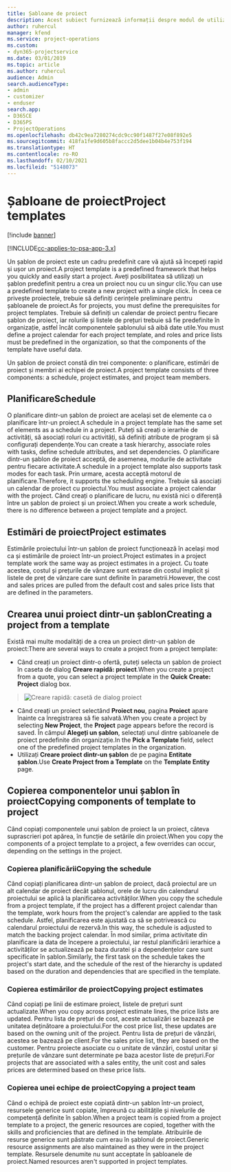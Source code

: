 ```yaml
---
title: Șabloane de proiect
description: Acest subiect furnizează informații despre modul de utilizare a șabloanelor de proiect pentru configurarea rapidă a proiectului.
author: ruhercul
manager: kfend
ms.service: project-operations
ms.custom:
- dyn365-projectservice
ms.date: 03/01/2019
ms.topic: article
ms.author: ruhercul
audience: Admin
search.audienceType:
- admin
- customizer
- enduser
search.app:
- D365CE
- D365PS
- ProjectOperations
ms.openlocfilehash: db42c9ea7280274cdc9cc90f1487f27e08f892e5
ms.sourcegitcommit: 418fa1fe9d605b8faccc2d5dee1b04b4e753f194
ms.translationtype: HT
ms.contentlocale: ro-RO
ms.lasthandoff: 02/10/2021
ms.locfileid: "5148073"
---
```

# <a name="project-templates"></a><span data-ttu-id="d5a2e-103">Șabloane de proiect</span><span class="sxs-lookup"><span data-stu-id="d5a2e-103">Project templates</span></span> 

[!include [banner](../includes/psa-now-project-operations.md)]

[!INCLUDE[cc-applies-to-psa-app-3.x](../includes/cc-applies-to-psa-app-3x.md)]

<span data-ttu-id="d5a2e-104">Un șablon de proiect este un cadru predefinit care vă ajută să începeți rapid și ușor un proiect.</span><span class="sxs-lookup"><span data-stu-id="d5a2e-104">A project template is a predefined framework that helps you quickly and easily start a project.</span></span> <span data-ttu-id="d5a2e-105">Aveți posibilitatea să utilizați un șablon predefinit pentru a crea un proiect nou cu un singur clic.</span><span class="sxs-lookup"><span data-stu-id="d5a2e-105">You can use a predefined template to create a new project with a single click.</span></span> <span data-ttu-id="d5a2e-106">În ceea ce privește proiectele, trebuie să definiți cerințele preliminare pentru șabloanele de proiect.</span><span class="sxs-lookup"><span data-stu-id="d5a2e-106">As for projects, you must define the prerequisites for project templates.</span></span> <span data-ttu-id="d5a2e-107">Trebuie să definiți un calendar de proiect pentru fiecare șablon de proiect, iar rolurile și listele de prețuri trebuie să fie predefinite în organizație, astfel încât componentele șablonului să aibă date utile.</span><span class="sxs-lookup"><span data-stu-id="d5a2e-107">You must define a project calendar for each project template, and roles and price lists must be predefined in the organization, so that the components of the template have useful data.</span></span>

<span data-ttu-id="d5a2e-108">Un șablon de proiect constă din trei componente: o planificare, estimări de proiect și membri ai echipei de proiect.</span><span class="sxs-lookup"><span data-stu-id="d5a2e-108">A project template consists of three components: a schedule, project estimates, and project team members.</span></span>

## <a name="schedule"></a><span data-ttu-id="d5a2e-109">Planificare</span><span class="sxs-lookup"><span data-stu-id="d5a2e-109">Schedule</span></span>

<span data-ttu-id="d5a2e-110">O planificare dintr-un șablon de proiect are același set de elemente ca o planificare într-un proiect.</span><span class="sxs-lookup"><span data-stu-id="d5a2e-110">A schedule in a project template has the same set of elements as a schedule in a project.</span></span> <span data-ttu-id="d5a2e-111">Puteți să creați o ierarhie de activități, să asociați roluri cu activități, să definiți atribute de program și să configurați dependențe.</span><span class="sxs-lookup"><span data-stu-id="d5a2e-111">You can create a task hierarchy, associate roles with tasks, define schedule attributes, and set dependencies.</span></span> <span data-ttu-id="d5a2e-112">O planificare dintr-un șablon de proiect acceptă, de asemenea, modurile de activitate pentru fiecare activitate.</span><span class="sxs-lookup"><span data-stu-id="d5a2e-112">A schedule in a project template also supports task modes for each task.</span></span> <span data-ttu-id="d5a2e-113">Prin urmare, acesta acceptă motorul de planificare.</span><span class="sxs-lookup"><span data-stu-id="d5a2e-113">Therefore, it supports the scheduling engine.</span></span> <span data-ttu-id="d5a2e-114">Trebuie să asociați un calendar de proiect cu proiectul.</span><span class="sxs-lookup"><span data-stu-id="d5a2e-114">You must associate a project calendar with the project.</span></span> <span data-ttu-id="d5a2e-115">Când creați o planificare de lucru, nu există nici o diferență între un șablon de proiect și un proiect.</span><span class="sxs-lookup"><span data-stu-id="d5a2e-115">When you create a work schedule, there is no difference between a project template and a project.</span></span>

## <a name="project-estimates"></a><span data-ttu-id="d5a2e-116">Estimări de proiect</span><span class="sxs-lookup"><span data-stu-id="d5a2e-116">Project estimates</span></span>

<span data-ttu-id="d5a2e-117">Estimările proiectului într-un șablon de proiect funcționează în același mod ca și estimările de proiect într-un proiect.</span><span class="sxs-lookup"><span data-stu-id="d5a2e-117">Project estimates in a project template work the same way as project estimates in a project.</span></span> <span data-ttu-id="d5a2e-118">Cu toate acestea, costul și prețurile de vânzare sunt extrase din costul implicit și listele de preț de vânzare care sunt definite în parametrii.</span><span class="sxs-lookup"><span data-stu-id="d5a2e-118">However, the cost and sales prices are pulled from the default cost and sales price lists that are defined in the parameters.</span></span>

## <a name="creating-a-project-from-a-template"></a><span data-ttu-id="d5a2e-119">Crearea unui proiect dintr-un șablon</span><span class="sxs-lookup"><span data-stu-id="d5a2e-119">Creating a project from a template</span></span>
 
<span data-ttu-id="d5a2e-120">Există mai multe modalități de a crea un proiect dintr-un șablon de proiect:</span><span class="sxs-lookup"><span data-stu-id="d5a2e-120">There are several ways to create a project from a project template:</span></span>

- <span data-ttu-id="d5a2e-121">Când creați un proiect dintr-o ofertă, puteți selecta un șablon de proiect în caseta de dialog **Creare rapidă: proiect**.</span><span class="sxs-lookup"><span data-stu-id="d5a2e-121">When you create a project from a quote, you can select a project template in the **Quick Create: Project** dialog box.</span></span>

> ![Creare rapidă: casetă de dialog proiect](media/project-11.png)

- <span data-ttu-id="d5a2e-123">Când creați un proiect selectând **Proiect nou**, pagina **Proiect** apare înainte ca înregistrarea să fie salvată.</span><span class="sxs-lookup"><span data-stu-id="d5a2e-123">When you create a project by selecting **New Project**, the **Project** page appears before the record is saved.</span></span> <span data-ttu-id="d5a2e-124">În câmpul **Alegeți un șablon**, selectați unul dintre șabloanele de proiect predefinite din organizație.</span><span class="sxs-lookup"><span data-stu-id="d5a2e-124">In the **Pick a Template** field, select one of the predefined project templates in the organization.</span></span>
- <span data-ttu-id="d5a2e-125">Utilizați **Creare proiect dintr-un șablon** de pe pagina **Entitate șablon**.</span><span class="sxs-lookup"><span data-stu-id="d5a2e-125">Use **Create Project from a Template** on the **Template Entity** page.</span></span>

## <a name="copying-components-of-template-to-project"></a><span data-ttu-id="d5a2e-126">Copierea componentelor unui șablon în proiect</span><span class="sxs-lookup"><span data-stu-id="d5a2e-126">Copying components of template to project</span></span>

<span data-ttu-id="d5a2e-127">Când copiați componentele unui șablon de proiect la un proiect, câteva suprascrieri pot apărea, în funcție de setările din proiect.</span><span class="sxs-lookup"><span data-stu-id="d5a2e-127">When you copy the components of a project template to a project, a few overrides can occur, depending on the settings in the project.</span></span>

### <a name="copying-the-schedule"></a><span data-ttu-id="d5a2e-128">Copierea planificării</span><span class="sxs-lookup"><span data-stu-id="d5a2e-128">Copying the schedule</span></span>

<span data-ttu-id="d5a2e-129">Când copiați planificarea dintr-un șablon de proiect, dacă proiectul are un alt calendar de proiect decât șablonul, orele de lucru din calendarul proiectului se aplică la planificarea activităților.</span><span class="sxs-lookup"><span data-stu-id="d5a2e-129">When you copy the schedule from a project template, if the project has a different project calendar than the template, work hours from the project's calendar are applied to the task schedule.</span></span> <span data-ttu-id="d5a2e-130">Astfel, planificarea este ajustată ca să se potrivească cu calendarul proiectului de rezervă.</span><span class="sxs-lookup"><span data-stu-id="d5a2e-130">In this way, the schedule is adjusted to match the backing project calendar.</span></span> <span data-ttu-id="d5a2e-131">În mod similar, prima activitate din planificare ia data de începere a proiectului, iar restul planificării ierarhice a activităților se actualizează pe baza duratei și a dependențelor care sunt specificate în șablon.</span><span class="sxs-lookup"><span data-stu-id="d5a2e-131">Similarly, the first task on the schedule takes the project's start date, and the schedule of the rest of the hierarchy is updated based on the duration and dependencies that are specified in the template.</span></span> 

### <a name="copying-project-estimates"></a><span data-ttu-id="d5a2e-132">Copierea estimărilor de proiect</span><span class="sxs-lookup"><span data-stu-id="d5a2e-132">Copying project estimates</span></span> 

<span data-ttu-id="d5a2e-133">Când copiați pe linii de estimare proiect, listele de prețuri sunt actualizate.</span><span class="sxs-lookup"><span data-stu-id="d5a2e-133">When you copy across project estimate lines, the price lists are updated.</span></span> <span data-ttu-id="d5a2e-134">Pentru lista de prețuri de cost, aceste actualizări se bazează pe unitatea deținătoare a proiectului.</span><span class="sxs-lookup"><span data-stu-id="d5a2e-134">For the cost price list, these updates are based on the owning unit of the project.</span></span> <span data-ttu-id="d5a2e-135">Pentru lista de prețuri de vânzări, acestea se bazează pe client.</span><span class="sxs-lookup"><span data-stu-id="d5a2e-135">For the sales price list, they are based on the customer.</span></span> <span data-ttu-id="d5a2e-136">Pentru proiecte asociate cu o unitate de vânzări, costul unitar și prețurile de vânzare sunt determinate pe baza acestor liste de prețuri.</span><span class="sxs-lookup"><span data-stu-id="d5a2e-136">For projects that are associated with a sales entity, the unit cost and sales prices are determined based on these price lists.</span></span>

### <a name="copying-a-project-team"></a><span data-ttu-id="d5a2e-137">Copierea unei echipe de proiect</span><span class="sxs-lookup"><span data-stu-id="d5a2e-137">Copying a project team</span></span>

<span data-ttu-id="d5a2e-138">Când o echipă de proiect este copiată dintr-un șablon într-un proiect, resursele generice sunt copiate, împreună cu abilitățile și nivelurile de competență definite în șablon.</span><span class="sxs-lookup"><span data-stu-id="d5a2e-138">When a project team is copied from a project template to a project, the generic resources are copied, together with the skills and proficiencies that are defined in the template.</span></span> <span data-ttu-id="d5a2e-139">Atribuirile de resurse generice sunt păstrate cum erau în șablonul de proiect.</span><span class="sxs-lookup"><span data-stu-id="d5a2e-139">Generic resource assignments are also maintained as they were in the project template.</span></span> <span data-ttu-id="d5a2e-140">Resursele denumite nu sunt acceptate în șabloanele de proiect.</span><span class="sxs-lookup"><span data-stu-id="d5a2e-140">Named resources aren't supported in project templates.</span></span>
